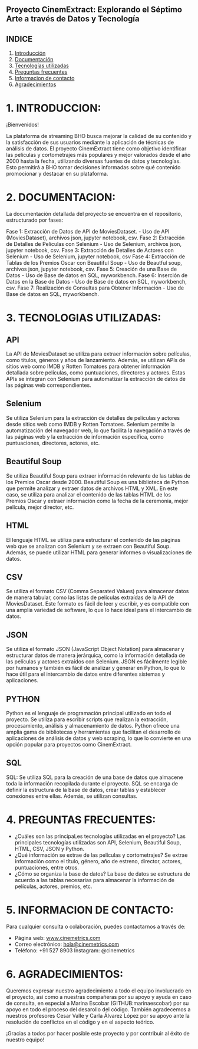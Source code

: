 ## Proyecto CinemExtract: Explorando el Séptimo Arte a través de Datos y Tecnología

## INDICE
1. [Introducción](#1-introducción)
2. [Documentación](#2-documentación)
3. [Tecnologías utilizadas](#3-tecnolgias-utilizadas)
4. [Preguntas frecuentes](#4-preguntas-frecuentes)
5. [Informacion de contacto](#5-informacion-de-contacto)
6. [Agradecimientos](#6-agradecimientos)

# 1. INTRODUCCION: 
¡Bienvenidos! 

La plataforma de streaming BHO busca mejorar la calidad de su contenido y la satisfacción de sus usuarios mediante la aplicación de técnicas de análisis de datos. 
El proyecto CinemExtract tiene como objetivo identificar las películas y cortometrajes más populares y mejor valorados desde el año 2000 hasta la fecha, utilizando diversas fuentes de datos y tecnologías. Esto permitirá a BHO tomar decisiones informadas sobre qué contenido promocionar y destacar en su plataforma.

# 2. DOCUMENTACION:
La documentación detallada del proyecto se encuentra en el repositorio, estructurado por fases:

Fase 1: Extracción de Datos de API de MoviesDataset. - Uso de API (MoviesDataset), archivos json, jupyter notebook, csv.
Fase 2: Extracción de Detalles de Películas con Selenium - Uso de Selenium, archivos json, jupyter notebook, csv.
Fase 3: Extracción de Detalles de Actores con Selenium - Uso de Selenium, jupyter notebook, csv
Fase 4: Extracción de Tablas de los Premios Oscar con Beautiful Soup - Uso de Beautful soup, archivos json, jupyter notebook, csv.
Fase 5: Creación de una Base de Datos - Uso de Base de datos en SQL, myworkbench.
Fase 6: Inserción de Datos en la Base de Datos - Uso de Base de datos en SQL, myworkbench, csv.
Fase 7: Realización de Consultas para Obtener Información - Uso de Base de datos en SQL, myworkbench.

# 3. TECNOLOGIAS UTILIZADAS: 

## API

La API de MoviesDataset se utiliza para extraer información sobre películas, como títulos, géneros y años de lanzamiento. Además, se utilizan APIs de sitios web como IMDB y Rotten Tomatoes para obtener información detallada sobre películas, como puntuaciones, directores y actores. Estas APIs se integran con Selenium para automatizar la extracción de datos de las páginas web correspondientes.

## Selenium

Se utiliza Selenium para la extracción de detalles de películas y actores desde sitios web como IMDB y Rotten Tomatoes. Selenium permite la automatización del navegador web, lo que facilita la navegación a través de las páginas web y la extracción de información específica, como puntuaciones, directores, actores, etc.

## Beautiful Soup

Se utiliza Beautiful Soup para extraer información relevante de las tablas de los Premios Oscar desde 2000. Beautiful Soup es una biblioteca de Python que permite analizar y extraer datos de archivos HTML y XML. En este caso, se utiliza para analizar el contenido de las tablas HTML de los Premios Oscar y extraer información como la fecha de la ceremonia, mejor película, mejor director, etc.

## HTML

El lenguaje HTML se utiliza para estructurar el contenido de las páginas web que se analizan con Selenium y se extraen con Beautiful Soup. Además, se puede utilizar HTML para generar informes o visualizaciones de datos.

## CSV

Se utiliza el formato CSV (Comma Separated Values) para almacenar datos de manera tabular, como las listas de películas extraídas de la API de MoviesDataset. Este formato es fácil de leer y escribir, y es compatible con una amplia variedad de software, lo que lo hace ideal para el intercambio de datos.

## JSON

Se utiliza el formato JSON (JavaScript Object Notation) para almacenar y estructurar datos de manera jerárquica, como la información detallada de las películas y actores extraídos con Selenium. JSON es fácilmente legible por humanos y también es fácil de analizar y generar en Python, lo que lo hace útil para el intercambio de datos entre diferentes sistemas y aplicaciones.

## PYTHON

Python es el lenguaje de programación principal utilizado en todo el proyecto. Se utiliza para escribir scripts que realizan la extracción, procesamiento, análisis y almacenamiento de datos. Python ofrece una amplia gama de bibliotecas y herramientas que facilitan el desarrollo de aplicaciones de análisis de datos y web scraping, lo que lo convierte en una opción popular para proyectos como CinemExtract.

## SQL

SQL: Se utiliza SQL para la creación de una base de datos que almacene toda la información recopilada durante el proyecto. SQL se encarga de definir la estructura de la base de datos, crear tablas y establecer conexiones entre ellas. Además, se utilizan consultas.



# 4. PREGUNTAS FRECUENTES:
- ¿Cuáles son las principaLes tecnologías utilizadas en el proyecto? Las principales tecnologías utilizadas son API, Selenium, Beautiful Soup, HTML, CSV, JSON y Python.
- ¿Qué información se extrae de las películas y cortometrajes? Se extrae información como el título, género, año de estreno, director, actores, puntuaciones, entre otros.
- ¿Cómo se organiza la base de datos? La base de datos se estructura de acuerdo a las tablas necesarias para almacenar la información de películas, actores, premios, etc.


# 5. INFORMACION DE CONTACTO: 
Para cualquier consulta o colaboración, puedes contactarnos a través de:
- Página web: www.cinemetrics.com 
- Correo electrónico: hola@cinemetrics.com
- Teléfono: +91 527 8903 Instagram: @cinemetrics

# 6. AGRADECIMIENTOS: 

Queremos expresar nuestro agradecimiento a todo el equipo involucrado en el proyecto, así como a nuestras compañeras por su apoyo y ayuda en caso de consulta, en especial a Marina Escobar (GITHUB:marinaescobar) por su apoyo en todo el proceso del desarollo del código. También agradecemos a nuestros profesores Cesar Valle y Carla Álvarez López por su apoyo ante la resolución de conflictos en el código y en el aspecto teórico.


¡Gracias a todos por hacer posible este proyecto y por contribuir al éxito de nuestro equipo!